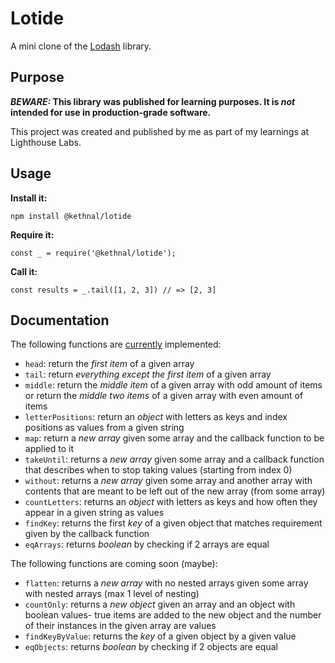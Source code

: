 # Lotide

A mini clone of the [Lodash](https://lodash.com) library.

## Purpose

**_BEWARE:_ This library was published for learning purposes. It is _not_ intended for use in production-grade software.**

This project was created and published by me as part of my learnings at Lighthouse Labs. 

## Usage

**Install it:**

`npm install @kethnal/lotide`

**Require it:**

`const _ = require('@kethnal/lotide');`

**Call it:**

`const results = _.tail([1, 2, 3]) // => [2, 3]`

## Documentation

The following functions are <u>currently</u> implemented:

* `head`: return the <em>first item</em> of a given array
* `tail`: return <em>everything except the first item</em> of a given array
* `middle`: return the <em>middle item</em> of a given array with odd amount of items or return the <em>middle two items</em> of a given array with even amount of items
* `letterPositions`: return an <em>object</em> with letters as keys and index positions as values from a given string
* `map`: return a <em>new array</em> given some array and the callback function to be applied to it
* `takeUntil`: returns a <em>new array</em> given some array and a callback function that describes when to stop taking values (starting from index 0)
* `without`: returns a <em>new array</em> given some array and another array with contents that are meant to be left out of the new array (from some array)
* `countLetters`: returns an <em>object</em> with letters as keys and how often they appear in a given string as values
* `findKey`: returns the first <em>key</em> of a given object that matches requirement given by the callback function
* `eqArrays`: returns <em>boolean</em> by checking if 2 arrays are equal

The following functions are coming soon (maybe):

* `flatten`: returns a <em>new array</em> with no nested arrays given some array with nested arrays (max 1 level of nesting)
* `countOnly`: returns a <em>new object</em> given an array and an object with boolean values- true items are added to the new object and the number of their instances in the given array are values
* `findKeyByValue`: returns the <em>key</em> of a given object by a given value
* `eqObjects`: returns <em>boolean</em> by checking if 2 objects are equal